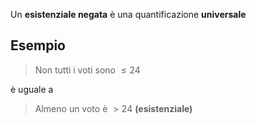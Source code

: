 Un **esistenziale negata** è una quantificazione **universale**
## Esempio
> Non tutti i voti sono $\le24$

è uguale a

> Almeno un voto è $> 24$ **(esistenziale)**